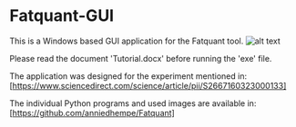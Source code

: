# Fatquant-GUI
This is a Windows based GUI application for the Fatquant tool. 
![alt text](Fatquant_readme_display.png)

Please read the document 'Tutorial.docx' before running the 'exe' file.

The application was designed for the experiment mentioned in:
[https://www.sciencedirect.com/science/article/pii/S2667160323000133]

The individual Python programs and used images are available in:
[https://github.com/anniedhempe/Fatquant]

